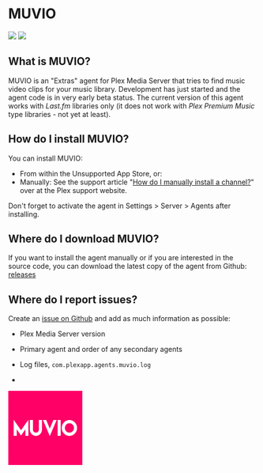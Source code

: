 MUVIO
=====
<img src="https://img.shields.io/github/release/piplongrun/muvio.bundle.png?style=flat-square"> <img src="https://img.shields.io/github/downloads/piplongrun/muvio.bundle/total.png?style=flat-square">

What is MUVIO?
--------------
MUVIO is an "Extras" agent for Plex Media Server that tries to find music video clips for your music library. Development has just started and the agent code is in very early beta status. The current version of this agent works with *Last.fm* libraries only (it does not work with *Plex Premium Music* type libraries - not yet at least).

How do I install MUVIO?
-----------------------
You can install MUVIO:

 - From within the Unsupported App Store, or:
 - Manually: See the support article "[How do I manually install a channel?](https://support.plex.tv/hc/en-us/articles/201187656-How-do-I-manually-install-a-channel-)" over at the Plex support website.

Don't forget to activate the agent in Settings > Server > Agents after installing.

Where do I download MUVIO?
--------------------------
If you want to install the agent manually or if you are interested in the source code, you can download the latest copy of the agent from Github: [releases](https://github.com/piplongrun/muvio.bundle/releases)

Where do I report issues?
-------------------------
Create an [issue on Github](https://github.com/piplongrun/muvio.bundle/issues) and add as much information as possible:
 - Plex Media Server version
 - Primary agent and order of any secondary agents
 - Log files, `com.plexapp.agents.muvio.log`

-
<img src="https://raw.githubusercontent.com/piplongrun/muvio.bundle/master/Contents/Resources/icon-default.jpg" width="150">
